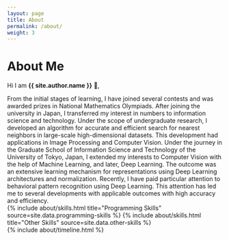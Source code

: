 ```yaml
---
layout: page
title: About
permalink: /about/
weight: 3
---
```


# **About Me**

Hi I am **{{ site.author.name }}** :wave:,<br>

<div style="align: justify; justify-content: space-between;">
From the initial stages of learning, I have joined several contests and was awarded prizes in National Mathematics Olympiads.
After joining the university in Japan, I transferred my interest in numbers to information science and technology. 
Under the scope of undergraduate research, I developed an algorithm for accurate and efficient search for nearest neighbors in large-scale high-dimensional datasets. 
This development had applications in Image Processing and Computer Vision. 
Under the journey in the Graduate School of Information Science and Technology of the University of Tokyo, Japan, I extended my interests to Computer Vision with the help of Machine Learning, and later, Deep Learning. The outcome was an extensive learning mechanism for representations using Deep Learning architectures and normalization.
Recently, I have paid particular attention to behavioral pattern recognition using Deep Learning. 
This attention has led me to several developments with applicable outcomes with high accuracy and efficiency.
</div>

<div class="row">
{% include about/skills.html title="Programming Skills" source=site.data.programming-skills %}
{% include about/skills.html title="Other Skills" source=site.data.other-skills %}
</div>

<div class="row">
{% include about/timeline.html %}
</div>